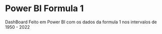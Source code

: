 # Power BI Formula 1
DashBoard Feito em Power BI com os dados da formula 1 nos intervalos de 1950 - 2022
